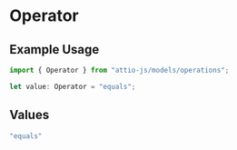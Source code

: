 # Operator

## Example Usage

```typescript
import { Operator } from "attio-js/models/operations";

let value: Operator = "equals";
```

## Values

```typescript
"equals"
```